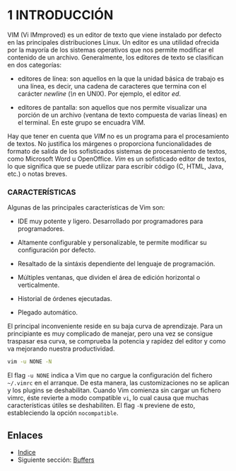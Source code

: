 # 1 INTRODUCCIÓN

VIM (Vi IMmproved) es un editor de texto que viene instalado por defecto en las principales distribuciones Linux. Un editor es una utilidad ofrecida por la mayoría de los sistemas operativos que nos permite modificar el contenido de un archivo. Generalmente, los editores de texto se clasifican en dos categorías:

 * editores de línea: son aquellos en la que la unidad básica de trabajo es una línea, es decir, una cadena de caracteres que termina con el carácter *newline* (*\n* en UNIX). Por ejemplo, el editor *ed*.

 * editores de pantalla: son aquellos que nos permite visualizar una porción de un archivo (ventana de texto compuesta de varias líneas) en el terminal. En este grupo se encuadra VIM.

Hay que tener en cuenta que *VIM* no es un programa para el procesamiento de textos. No justifica los márgenes o proporciona funcionalidades de formato de salida de los sofisticados sistemas de procesamiento de textos, como Microsoft Word u OpenOffice. *Vim* es un sofisticado editor de textos, lo que significa que se puede utilizar para escribir código (C, HTML, Java, etc.) o notas breves.

### CARACTERÍSTICAS

Algunas de las principales características de Vim son:

 * IDE muy potente y ligero. Desarrollado por programadores para programadores.

 * Altamente configurable y personalizable, te permite modificar su configuración por defecto. 

 * Resaltado de la sintáxis dependiente del lenguaje de programación.

 * Múltiples ventanas, que dividen el área de edición horizontal o verticalmente.

 * Historial de órdenes ejecutadas.

 * Plegado automático.

El principal inconveniente reside en su baja curva de aprendizaje. Para un principiante es muy complicado de manejar, pero una vez se consigue traspasar esa curva, se comprueba la potencia y rapidez del editor y como va mejorando nuestra productividad.

```bash
vim -u NONE -N
```

El flag `-u NONE` indica a Vim que no cargue la configuración del fichero `~/.vimrc` en el arranque. De esta manera, las customizaciones no se aplican y los plugins se deshabilitan. Cuando Vim comienza sin cargar un fichero vimrc, éste revierte a modo compatible `vi`, lo cual causa que muchas características útiles se deshabiliten. El flag `-N` previene de esto, estableciendo la opción `nocompatible`. 

## Enlaces

- [Indice](preface.md)
- Siguiente sección: [Buffers](07.1.0.md)
